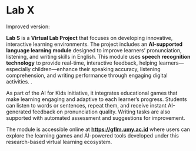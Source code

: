 # Lab X

Improved version:

**Lab S** is a **Virtual Lab Project** that focuses on developing innovative, interactive learning environments. The project includes an **AI-supported language learning module** designed to improve learners’ pronunciation, listening, and writing skills in English. This module uses **speech recognition technology** to provide real-time, interactive feedback, helping learners—especially children—enhance their speaking accuracy, listening comprehension, and writing performance through engaging digital activities.
.

As part of the AI for Kids initiative, it integrates educational games that make learning engaging and adaptive to each learner’s progress. Students can listen to words or sentences, repeat them, and receive instant AI-generated feedback on pronunciation quality. Writing tasks are also supported with automated assessment and suggestions for improvement.

The module is accessible online at **https://gflm.umy.ac.id** where users can explore the learning games and AI-powered tools developed under this research-based virtual learning ecosystem.
